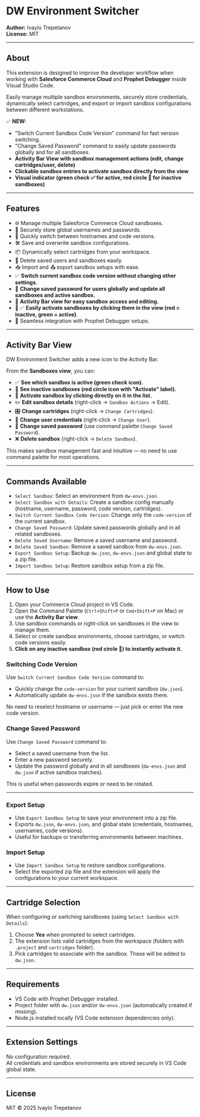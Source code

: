 # DW Environment Switcher

**Author:** Ivaylo Trepetanov  
**License:** MIT

---

## About

This extension is designed to improve the developer workflow when working with **Salesforce Commerce Cloud** and **Prophet Debugger** inside Visual Studio Code.

Easily manage multiple sandbox environments, securely store credentials, dynamically select cartridges, and export or import sandbox configurations between different workstations.

✅ **NEW:**  
- "Switch Current Sandbox Code Version" command for fast version switching.  
- "Change Saved Password" command to easily update passwords globally and for all sandboxes.  
- **Activity Bar View with sandbox management actions (edit, change cartridges/user, delete)**  
- **Clickable sandbox entries to activate sandbox directly from the view**  
- **Visual indicator (green check ✅ for active, red circle 🔴 for inactive sandboxes)**

---

## Features

- 🌐 Manage multiple Salesforce Commerce Cloud sandboxes.
- 🔐 Securely store global usernames and passwords.
- 🔄 Quickly switch between hostnames and code versions.
- 🛠 Save and overwrite sandbox configurations.
- 📦 Dynamically select cartridges from your workspace.
- 🚮 Delete saved users and sandboxes easily.
- 📥 Import and 📤 export sandbox setups with ease.
- ✅ **Switch current sandbox code version without changing other settings.**
- 🔑 **Change saved password for users globally and update all sandboxes and active sandbox.**
- 📌 **Activity Bar view for easy sandbox access and editing.**
- 🔴 ✅ **Easily activate sandboxes by clicking them in the view (red = inactive, green = active)**.
- 🐞 Seamless integration with Prophet Debugger setups.

---

## Activity Bar View

DW Environment Switcher adds a new icon to the Activity Bar.

From the **Sandboxes view**, you can:

- ✅ **See which sandbox is active (green check icon).**
- 🔴 **See inactive sandboxes (red circle icon with "Activate" label).**
- 📌 **Activate sandbox by clicking directly on it in the list.**
- ✏️ **Edit sandbox details** (right-click -> `Sandbox Actions` -> Edit).
- 🎛️ **Change cartridges** (right-click -> `Change Cartridges`).
- 👤 **Change user credentials** (right-click -> `Change User`).
- 🔑 **Change saved password** (use command palette `Change Saved Password`).
- ❌ **Delete sandbox** (right-click -> `Delete Sandbox`).

This makes sandbox management fast and intuitive — no need to use command palette for most operations.

---

## Commands Available

- `Select Sandbox`: Select an environment from `dw-envs.json`.
- `Select Sandbox with Details`: Create a sandbox config manually (hostname, username, password, code version, cartridges).
- `Switch Current Sandbox Code Version`: Change only the `code-version` of the current sandbox.
- `Change Saved Password`: Update saved passwords globally and in all related sandboxes.
- `Delete Saved Username`: Remove a saved username and password.
- `Delete Saved Sandbox`: Remove a saved sandbox from `dw-envs.json`.
- `Export Sandbox Setup`: Backup `dw.json`, `dw-envs.json` and global state to a zip file.
- `Import Sandbox Setup`: Restore sandbox setup from a zip file.

---

## How to Use

1. Open your Commerce Cloud project in VS Code.
2. Open the Command Palette (`Ctrl+Shift+P` or `Cmd+Shift+P` on Mac) or use the **Activity Bar view**.
3. Use sandbox commands or right-click on sandboxes in the view to manage them.
4. Select or create sandbox environments, choose cartridges, or switch code versions easily.
5. **Click on any inactive sandbox (red circle 🔴) to instantly activate it.**

### Switching Code Version

Use `Switch Current Sandbox Code Version` command to:

- Quickly change the `code-version` for your current sandbox (`dw.json`).
- Automatically update `dw-envs.json` if the sandbox exists there.

No need to reselect hostname or username — just pick or enter the new code version.

### Change Saved Password

Use `Change Saved Password` command to:

- Select a saved username from the list.
- Enter a new password securely.
- Update the password globally and in all sandboxes (`dw-envs.json` and `dw.json` if active sandbox matches).

This is useful when passwords expire or need to be rotated.

---

### Export Setup

- Use `Export Sandbox Setup` to save your environment into a zip file.
- Exports `dw.json`, `dw-envs.json`, and global state (credentials, hostnames, usernames, code versions).
- Useful for backups or transferring environments between machines.

### Import Setup

- Use `Import Sandbox Setup` to restore sandbox configurations.
- Select the exported zip file and the extension will apply the configurations to your current workspace.

---

## Cartridge Selection

When configuring or switching sandboxes (using `Select Sandbox with Details`):

1. Choose **Yes** when prompted to select cartridges.
2. The extension lists valid cartridges from the workspace (folders with `.project` and `cartridges` folder).
3. Pick cartridges to associate with the sandbox. These will be added to `dw.json`.

---

## Requirements

- VS Code with Prophet Debugger installed.
- Project folder with `dw.json` and/or `dw-envs.json` (automatically created if missing).
- Node.js installed locally (VS Code extension dependencies only).

---

## Extension Settings

No configuration required.  
All credentials and sandbox environments are stored securely in VS Code global state.

---

## License

MIT © 2025 Ivaylo Trepetanov
